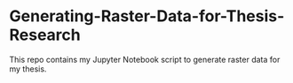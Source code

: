 # Generating-Raster-Data-for-Thesis-Research
This repo contains my Jupyter Notebook script to generate raster data for my thesis.
